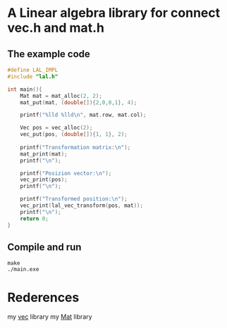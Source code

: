 # A Linear algebra library for connect vec.h and mat.h

## The example code
```C
#define LAL_IMPL
#include "lal.h"

int main(){
    Mat mat = mat_alloc(2, 2);
    mat_put(mat, (double[]){2,0,0,1}, 4);

    printf("%lld %lld\n", mat.row, mat.col);

    Vec pos = vec_alloc(2);
    vec_put(pos, (double[]){1, 1}, 2);
    
    printf("Transformation matrix:\n");
    mat_print(mat); 
    printf("\n");

    printf("Posizion vector:\n");
    vec_print(pos);
    printf("\n");

    printf("Transformed position:\n");
    vec_print(lal_vec_transform(pos, mat));
    printf("\n");
    return 0;
}
```

## Compile and run
```console
make
./main.exe
```

# Rederences
my [vec](https://github.com/domonkosgyomorey/Vec/) library
my [Mat](https://github.com/domonkosgyomorey/Mat/) library
